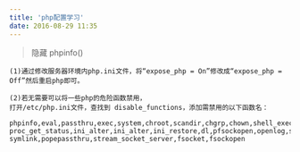 ```yaml
---
title: 'php配置学习'
date: 2016-08-29 11:35
---
```


> 隐藏 phpinfo()


    (1)通过修改服务器环境内php.ini文件，将“expose_php = On”修改成“expose_php = Off”然后重启php即可。

    (2)若无需要可以将一些php的危险函数禁用，
    打开/etc/php.ini文件，查找到 disable_functions，添加需禁用的以下函数名：

    phpinfo,eval,passthru,exec,system,chroot,scandir,chgrp,chown,shell_exec,proc_open,
    proc_get_status,ini_alter,ini_alter,ini_restore,dl,pfsockopen,openlog,syslog,readlink,
    symlink,popepassthru,stream_socket_server,fsocket,fsockopen
